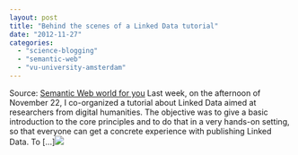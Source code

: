 ```yaml
---
layout: post
title: "Behind the scenes of a Linked Data tutorial"
date: "2012-11-27"
categories: 
  - "science-blogging"
  - "semantic-web"
  - "vu-university-amsterdam"
---
```


Source: [Semantic Web world for you](http://semweb4u.wordpress.com/feed/) Last week, on the afternoon of November 22, I co-organized a tutorial about Linked Data aimed at researchers from digital humanities. The objective was to give a basic introduction to the core principles and to do that in a very hands-on setting, so that everyone can get a concrete experience with publishing Linked Data. To \[...\]![](http://stats.wordpress.com/b.gif?host=semweb4u.wordpress.com&blog=18410093&post=527&subd=semweb4u&ref=&feed=1)
